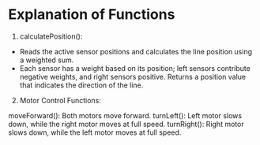 # Explanation of Functions

1. calculatePosition():

- Reads the active sensor positions and calculates the line position using a weighted sum.
- Each sensor has a weight based on its position; left sensors contribute negative weights, and right sensors positive.
Returns a position value that indicates the direction of the line.

2. Motor Control Functions:

moveForward(): Both motors move forward.
turnLeft(): Left motor slows down, while the right motor moves at full speed.
turnRight(): Right motor slows down, while the left motor moves at full speed.
